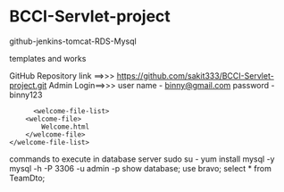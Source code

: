 # BCCI-Servlet-project
github-jenkins-tomcat-RDS-Mysql

templates and works

GitHub Repository link ==>>>   https://github.com/sakit333/BCCI-Servlet-project.git
Admin Login==>>> user name - binny@gmail.com
                 password - binny123



<property name="javax.persistence.jdbc.url"    
          value="jdbc:mysql://project-db.cg92sss7amcv.ap-south-1.rds.amazonaws.com:3306/project-db?createDatabaseIfNotExist=true" />
        <property name="javax.persistence.jdbc.user"
          value="admin" />
        <property name="javax.persistence.jdbc.password"
          value="Adminroot" />
          
          
          
          <welcome-file-list>
		<welcome-file>
			Welcome.html
		</welcome-file>
	</welcome-file-list>


 commands to execute in database server
 sudo su -
 yum install mysql -y
 mysql -h <hostname-endpoint> -P 3306 -u admin -p
 show database;
 use bravo;
 select * from TeamDto;
